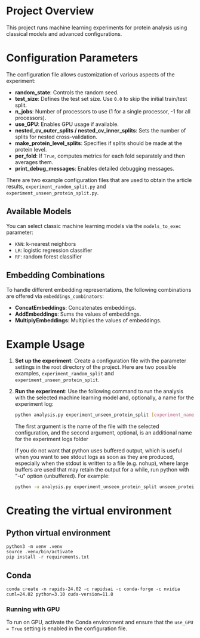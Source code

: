 # Project Overview
This project runs machine learning experiments for protein analysis using classical models and advanced configurations.

# Configuration Parameters
The configuration file allows customization of various aspects of the experiment:

- **random_state**: Controls the random seed.
- **test_size**: Defines the test set size. Use `0.0` to skip the initial train/test split.
- **n_jobs**: Number of processors to use (1 for a single processor, -1 for all processors).
- **use_GPU**: Enables GPU usage if available.
- **nested_cv_outer_splits / nested_cv_inner_splits**: Sets the number of splits for nested cross-validation.
- **make_protein_level_splits**: Specifies if splits should be made at the protein level.
- **per_fold**: If `True`, computes metrics for each fold separately and then averages them.
- **print_debug_messages**: Enables detailed debugging messages.


There are two example configuration files that are used to obtain the article results, `experiment_random_split.py` and `experiment_unseen_protein_split.py`.

## Available Models
You can select classic machine learning models via the `models_to_exec` parameter:

- `KNN`: k-nearest neighbors
- `LR`: logistic regression classifier
- `RF`: random forest classifier


## Embedding Combinations
To handle different embedding representations, the following combinations are offered via `embeddings_combinators`:

- **ConcatEmbeddings**: Concatenates embeddings.
- **AddEmbeddings**: Sums the values of embeddings.
- **MultiplyEmbeddings**: Multiplies the values of embeddings.

# Example Usage
1. **Set up the experiment**: Create a configuration file with the parameter settings in the root directory of the project. Here are two possible examples, `experiment_random_split` and `experiment_unseen_protein_split`.
2. **Run the experiment**: Use the following command to run the analysis with the selected machine learning model and, optionally, a name for the experiment log:

   ```bash
   python analysis.py experiment_unseen_protein_split [experiment_name]
    ```

    The first argument is the name of the file with the selected configuration, and the second argument, optional, is an additional name for the experiment logs folder


    If you do not want that python uses buffered output, which is useful when you want to see stdout logs as soon as they are produced, especially when the stdout is written to a file (e.g. nohup), where large buffers are used that may retain the output for a while, run python with "-u" option (unbuffered). For example:

    ```bash
    python -u analysis.py experiment_unseen_protein_split unseen_protein_split
    ```


# Creating the virtual environment

## Python virtual environment

```
python3 -m venv .venv
source .venv/bin/activate
pip install -r requirements.txt
```

## Conda

```
conda create -n rapids-24.02 -c rapidsai -c conda-forge -c nvidia cuml=24.02 python=3.10 cuda-version=11.8
```


### Running with GPU
To run on GPU, activate the Conda environment and ensure that the `use_GPU = True` setting is enabled in the configuration file.